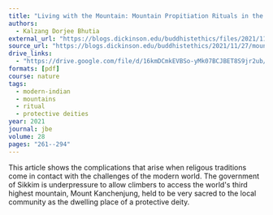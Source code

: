 ```yaml
---
title: "Living with the Mountain: Mountain Propitiation Rituals in the Making of Human-Environmental Ethics in Sikkim"
authors:
  - Kalzang Dorjee Bhutia
external_url: "https://blogs.dickinson.edu/buddhistethics/files/2021/11/Bhutia_21_FD2-1.pdf"
source_url: "https://blogs.dickinson.edu/buddhistethics/2021/11/27/mountain-propitiation-rituals-in-human-environmental-ethics-in-sikkim/"
drive_links:
  - "https://drive.google.com/file/d/16kmDCmkEVBSo-yMk07BCJBET8S9jr2ub/view?usp=share_link"
formats: [pdf]
course: nature 
tags:
  - modern-indian
  - mountains
  - ritual
  - protective deities
year: 2021
journal: jbe
volume: 28
pages: "261--294"
---
```

This article shows the complications that arise when religous traditions come in contact with the challenges of the modern world. The government of Sikkim is underpressure to allow climbers to access the world's third highest mountain, Mount Kanchenjung, held to be very sacred to the local community as the dwelling place of a protective deity.
